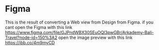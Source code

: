 # Figma
This is the result of converting a Web view from Design from Figma.
if you cant open the Figma with this link https://www.figma.com/file/GJPndWBX30SEuOQl3pwGBr/Arkademy-Bali-Travel?node-id=150%3A2
open the image preview with this link https://ibb.co/4m9myCD
